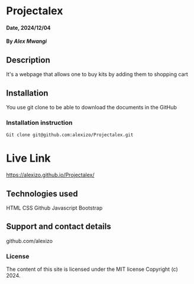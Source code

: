 # Projectalex

#### Date, 2024/12/04

#### By *Alex Mwangi*

## Description
It's a webpage that allows one to buy kits by adding them to shopping cart

## Installation
You use git clone to be able to download the documents in the GitHub


### Installation instruction
```
Git clone git@github.com:alexizo/Projectalex.git

```

# Live Link
https://alexizo.github.io/Projectalex/

## Technologies used
HTML
CSS
Github
Javascript
Bootstrap

## Support and contact details
github.com/alexizo

### License
The content of this site is licensed under the MIT license
Copyright (c) 2024.